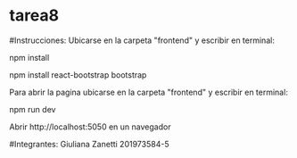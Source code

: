 # tarea8
#Instrucciones:
Ubicarse en la carpeta "frontend" y escribir en terminal: 

npm install


npm install react-bootstrap bootstrap

Para abrir la pagina ubicarse en la carpeta "frontend" y escribir en terminal:

npm run dev

Abrir http://localhost:5050 en un navegador

#Integrantes:
Giuliana Zanetti 201973584-5
